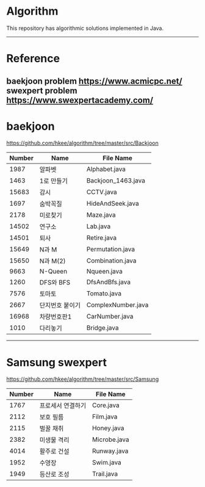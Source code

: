Algorithm
============
This repository has  algorithmic solutions implemented in Java.

----------
Reference
============
baekjoon problem https://www.acmicpc.net/ <br>
swexpert problem https://www.swexpertacademy.com/
----------
baekjoon
============
https://github.com/hkee/algorithm/tree/master/src/Backjoon <br>

Number   | Name       | File Name
-------- | ---------- | ---------
1987     | 알파벳     | Alphabet.java
1463     | 1로 만들기 | Backjoon_1463.java
15683    | 감시       | CCTV.java
1697     | 숨박꼭질   | HideAndSeek.java
2178     | 미로찾기   | Maze.java
14502    | 연구소     | Lab.java
14501    | 퇴사       | Retire.java
15649    | N과 M      | Permutation.java
15650    | N과 M(2)   | Combination.java
9663     | N-Queen    | Nqueen.java
1260     | DFS와 BFS  | DfsAndBfs.java
7576     | 토마토     | Tomato.java
2667     |단지번호 붙이기 | ComplexNumber.java
16968    |차량번호판1  | CarNumber.java
1010     |다리놓기     | Bridge.java
---------
Samsung swexpert
============
https://github.com/hkee/algorithm/tree/master/src/Samsung

Number   | Name                  | File Name
-------- | --------------------- | ---------
1767     | 프로세서 연결하기     | Core.java
2112     | 보호 필름             | Film.java
2115     | 벌꿀 채취             | Honey.java
2382     | 미생물 격리           | Microbe.java
4014     | 활주로 건설           | Runway.java
1952     | 수영장                | Swim.java
1949     | 등산로 조성           | Trail.java 
